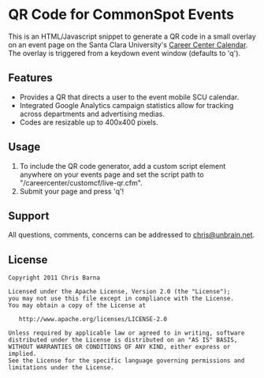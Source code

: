# QR Code for CommonSpot Events

This is an HTML/Javascript snippet to generate a QR code in a small overlay on an event page on the Santa Clara University's [Career Center Calendar](http://scu.edu/careercenter/event.cfm). The overlay is triggered from a keydown event window (defaults to 'q').

## Features
* Provides a QR that directs a user to the event mobile SCU calendar.
* Integrated Google Analytics campaign statistics allow for tracking across departments and advertising medias.
* Codes are resizable up to 400x400 pixels.

## Usage
1. To include the QR code generator, add a custom script element anywhere on your events page and set the script path to "/careercenter/customcf/live-qr.cfm".
2. Submit your page and press 'q'!

## Support
All questions, comments, concerns can be addressed to chris@unbrain.net.

## License
    Copyright 2011 Chris Barna 

    Licensed under the Apache License, Version 2.0 (the "License");
    you may not use this file except in compliance with the License.
    You may obtain a copy of the License at

       http://www.apache.org/licenses/LICENSE-2.0

    Unless required by applicable law or agreed to in writing, software
    distributed under the License is distributed on an "AS IS" BASIS,
    WITHOUT WARRANTIES OR CONDITIONS OF ANY KIND, either express or implied.
    See the License for the specific language governing permissions and
    limitations under the License.
